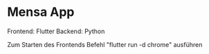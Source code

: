 # Mensa App

Frontend: Flutter
Backend: Python

Zum Starten des Frontends Befehl "flutter run -d chrome" ausführen
